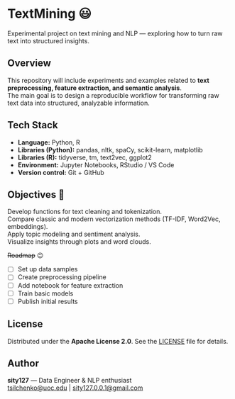 # TextMining 😃
Experimental project on text mining and NLP — exploring how to turn raw text into structured insights.
## Overview
This repository will include experiments and examples related to **text preprocessing, feature extraction, and semantic analysis**.  
The main goal is to design a reproducible workflow for transforming raw text data into structured, analyzable information.
## Tech Stack
- **Language:** Python, R 
- **Libraries (Python):** pandas, nltk, spaCy, scikit-learn, matplotlib  
- **Libraries (R):** tidyverse, tm, text2vec, ggplot2  
- **Environment:** Jupyter Notebooks, RStudio / VS Code  
- **Version control:** Git + GitHub 
## Objectives 🥰
Develop functions for text cleaning and tokenization.  
Compare classic and modern vectorization methods (TF-IDF, Word2Vec, embeddings).  
Apply topic modeling and sentiment analysis.  
Visualize insights through plots and word clouds.

~~Roadmap~~ 😉
- [ ] Set up data samples  
- [ ] Create preprocessing pipeline  
- [ ] Add notebook for feature extraction  
- [ ] Train basic models  
- [ ] Publish initial results  
## License
Distributed under the **Apache License 2.0**. See the [LICENSE](LICENSE) file for details.

## Author
**sity127** — Data Engineer & NLP enthusiast  
[tsilchenko@uoc.edu](mailto:tsilchenko@uoc.edu) | [sity127.0.0.1@gmail.com](mailto:sity127.0.0.1@gmail.com)
